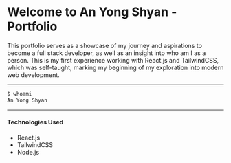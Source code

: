 # Welcome to An Yong Shyan - Portfolio

<p>This portfolio serves as a showcase of my journey and aspirations to become a full stack developer, as well as an insight into who am I as a person. This is my first experience working with React.js and TailwindCSS, which was self-taught, marking my beginning of my exploration into modern web development.
</p>

---

```bash
$ whoami
An Yong Shyan
```

---

#### Technologies Used

- React.js
- TailwindCSS
- Node.js
